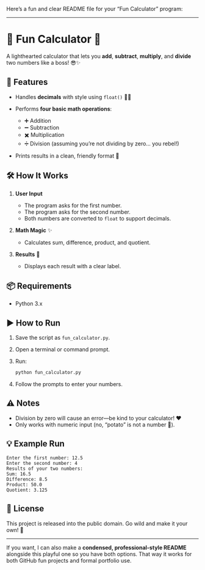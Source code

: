 Here’s a fun and clear README file for your “Fun Calculator” program:

---

# 🎉 Fun Calculator 🧮

A lighthearted calculator that lets you **add**, **subtract**, **multiply**, and **divide** two numbers like a boss! 😎✨

## 🚀 Features

* Handles **decimals** with style using `float()` 🧙‍♂️
* Performs **four basic math operations**:

  * ➕ Addition
  * ➖ Subtraction
  * ✖️ Multiplication
  * ➗ Division (assuming you’re not dividing by zero… you rebel!)
* Prints results in a clean, friendly format 🎯

## 🛠 How It Works

1. **User Input**

   * The program asks for the first number.
   * The program asks for the second number.
   * Both numbers are converted to `float` to support decimals.

2. **Math Magic** ✨

   * Calculates sum, difference, product, and quotient.

3. **Results** 🎊

   * Displays each result with a clear label.

## 📦 Requirements

* Python 3.x

## ▶️ How to Run

1. Save the script as `fun_calculator.py`.
2. Open a terminal or command prompt.
3. Run:

   ```bash
   python fun_calculator.py
   ```
4. Follow the prompts to enter your numbers.

## ⚠️ Notes

* Division by zero will cause an error—be kind to your calculator! ❤️
* Only works with numeric input (no, “potato” is not a number 🥔).

## 💡 Example Run

```
Enter the first number: 12.5
Enter the second number: 4
Results of your two numbers:
Sum: 16.5
Difference: 8.5
Product: 50.0
Quotient: 3.125
```

## 📜 License

This project is released into the public domain. Go wild and make it your own! 🎨

---

If you want, I can also make a **condensed, professional-style README** alongside this playful one so you have both options. That way it works for both GitHub fun projects and formal portfolio use.
